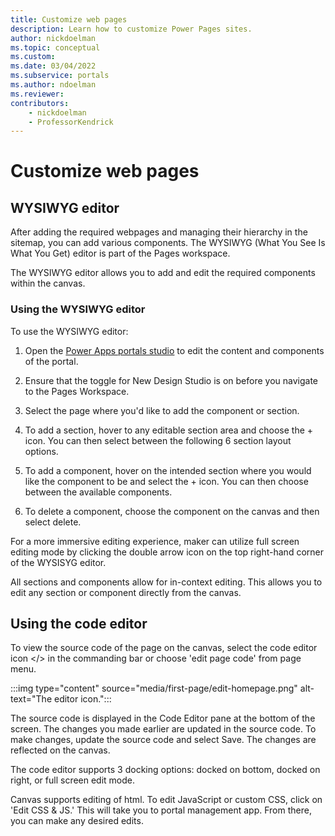 ```yaml
---
title: Customize web pages
description: Learn how to customize Power Pages sites.
author: nickdoelman
ms.topic: conceptual
ms.custom: 
ms.date: 03/04/2022
ms.subservice: portals
ms.author: ndoelman 
ms.reviewer: 
contributors:
    - nickdoelman
    - ProfessorKendrick
---
```


# Customize web pages

## WYSIWYG editor

After adding the required webpages and managing their hierarchy in the sitemap, you can add various components. The WYSIWYG (What You See Is What You Get) editor is part of the Pages workspace.

The WYSIWYG editor allows you to add and edit the required components within the canvas.

### Using the WYSIWYG editor

To use the WYSIWYG editor:

1. Open the [Power Apps portals studio](docs.microsoft.com/powerapps/maker/portals/portal-designer-anatomy) to edit the content and components of the portal.

1. Ensure that the toggle for New Design Studio is on before you navigate to the Pages Workspace.

1. Select the page where you'd like to add the component or section.

1. To add a section, hover to any editable section area and choose the + icon. You can then select between the following 6 section layout options.

1. To add a component, hover on the intended section where you would like the component to be and select the + icon. You can then choose between the available components.  

1. To delete a component, choose the component on the canvas and then select delete.

For a more immersive editing experience, maker can utilize full screen editing mode by clicking the double arrow icon on the top right-hand corner of the WYSISYG editor.

All sections and components allow for in-context editing.  This allows you to edit any section or component directly from the canvas.

## Using the code editor

To view the source code of the page on the canvas, select the code editor icon &lt;/&gt; in the commanding bar or choose 'edit page code' from page menu.

:::img type="content" source="media/first-page/edit-homepage.png" alt-text="The editor icon.":::

The source code is displayed in the Code Editor pane at the bottom of the screen. The changes you made earlier are updated in the source code. To make changes, update the source code and select Save. The changes are reflected on the canvas.

The code editor supports 3 docking options: docked on bottom, docked on right, or full screen edit mode.

Canvas supports editing of html. To edit JavaScript or custom CSS, click on 'Edit CSS & JS.' This will take you to portal management app.  From there, you can make any desired edits.

